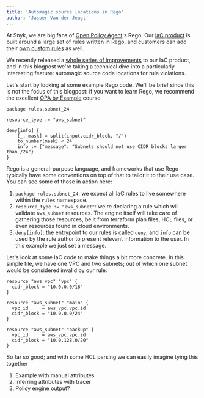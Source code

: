 ```yaml
---
title: 'Automagic source locations in Rego'
author: 'Jasper Van der Jeugt'
...
```


At Snyk, we are big fans of [Open Policy Agent]'s Rego.
Our [IaC product] is built around a large set of rules written in Rego,
and customers can add their [own custom rules] as well.

We recently released a [whole series of improvements] to our IaC product, and
in this blogpost we're taking a technical dive into a particularly interesting
feature: automagic source code locations for rule violations.

[Open Policy Agent]: https://www.openpolicyagent.org/
[IaC product]: https://snyk.io/product/infrastructure-as-code-security/
[own custom rules]: https://docs.snyk.io/scan-infrastructure/build-your-own-custom-rules/build-your-own-iac+-to-cloud-custom-rules
[whole series of improvements]: https://snyk.io/blog/announcing-iac-plus-early-access/

Let's start by looking at some example Rego code.  We'll be brief since this
is not the focus of this blogpost: if you want to learn Rego, we recommend
the excellent [OPA by Example] course.

[OPA by Example]: https://academy.styra.com/courses/opa-by-example

```rego
package rules.subnet_24

resource_type := "aws_subnet"

deny[info] {
	[_, mask] = split(input.cidr_block, "/")
	to_number(mask) < 24
	info := {"message": "Subnets should not use CIDR blocks larger than /24"}
}
```

Rego is a general-purpose language, and frameworks that use Rego typically have
some conventions on top of that to tailor it to their use case.  You can see
some of those in action here:

1.  `package rules.subnet_24`: we expect all IaC rules to live somewhere within
    the `rules` namespace.
2.  `resource_type := "aws_subnet"`: we're declaring a rule which will validate
    `aws_subnet` resources.  The engine itself will take care of gathering those
    resources, be it from terraform plan files, HCL files, or even resources
    found in cloud environments.
3.  `deny[info]`: the entrypoint to our rules is called `deny`; and `info` can
    be used by the rule author to present relevant information to the user.
    In this example we just set a message.

Let's look at some IaC code to make things a bit more concrete.  In this simple
file, we have one VPC and two subnets; out of which one subnet would be
considered invalid by our rule:

```hcl
resource "aws_vpc" "vpc" {
  cidr_block = "10.0.0.0/16"
}

resource "aws_subnet" "main" {
  vpc_id     = aws_vpc.vpc.id
  cidr_block = "10.0.0.0/24"
}

resource "aws_subnet" "backup" {
  vpc_id     = aws_vpc.vpc.id
  cidr_block = "10.0.128.0/20"
}
```

So far so good; and with some HCL parsing we can easily imagine tying this
together

1.  Example with manual attributes
2.  Inferring attributes with tracer
3.  Policy engine output?
